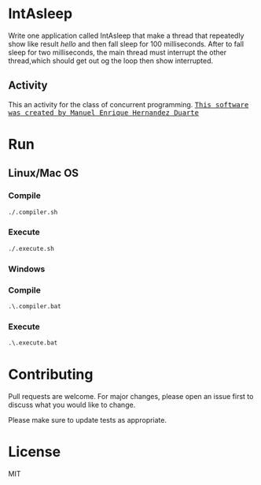 # IntAsleep

Write one application called IntAsleep that make a thread that repeatedly show like result _hello_ and then fall sleep for 100 milliseconds. After to fall sleep for two milliseconds, the main thread must interrupt the other thread,which should get out og the loop then show interrupted. 

## Activity 
This an activity for the class of concurrent programming.
<kbd>[This software was created by Manuel Enrique Hernandez Duarte](https://github.com/Kike10hd)</kbd>

# Run 

## Linux/Mac OS 

### Compile 

```bash
./.compiler.sh
```

### Execute 

```bash
./.execute.sh
```

### Windows 

### Compile 

```cmd
.\.compiler.bat
```

### Execute 

```cmd
.\.execute.bat
```
# Contributing
Pull requests are welcome. For major changes, please open an issue first to discuss what you would like to change.

Please make sure to update tests as appropriate.

#  License
MIT

